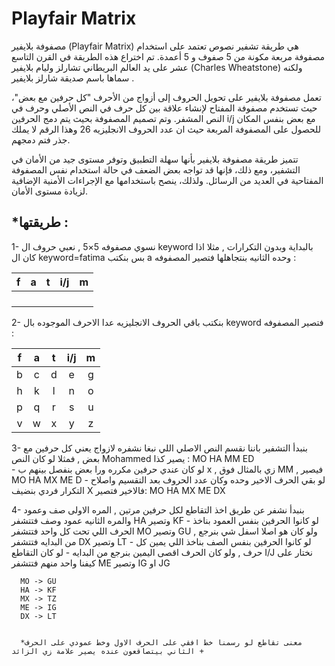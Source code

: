 # Playfair Matrix

مصفوفة بلايفير (Playfair Matrix) هي طريقة تشفير نصوص تعتمد على استخدام مصفوفة مربعة مكونة من 5 صفوف و 5 أعمدة. 
تم اختراع هذه الطريقة في القرن التاسع عشر على يد العالم البريطاني تشارلز وليام بلايفير (Charles Wheatstone) ولكنه سماها باسم صديقة شارلز بلايفير .

تعمل مصفوفة بلايفير على تحويل الحروف إلى أزواج من الأحرف "كل حرفين مع بعض"، حيث تستخدم مصفوفة المفتاح لإنشاء علاقة بين كل حرف في النص الأصلي وحرف في النص المشفر. 
وتم تصميم المصفوفة بحيث يتم دمج الحرفين i/j مع بعض بنفس المكان للحصول على المصفوفة المربعة حيث ان عدد الحروف الانجليزيه 26 وهذا الرقم لا يملك جذر فتم دمجهم. 

تتميز طريقة مصفوفة بلايفير بأنها سهلة التطبيق وتوفر مستوى جيد من الأمان في التشفير، ومع ذلك، فإنها قد تواجه بعض الضعف في حالة استخدام نفس المصفوفة المفتاحية في العديد من الرسائل. 
ولذلك، ينصح باستخدامها مع الإجراءات الأمنية الإضافية لزيادة مستوى الأمان.

## *طريقتها :
1- نسوي مصفوفه 5×5 , نعبي حروف ال keyword بالبداية وبدون التكرارات , مثلا اذا كان ال keyword=fatima بس بنكتب a وحده الثانيه بنتجاهلها فتصير المصفوفه :

| f | a | t | i/j | m |
| :---:   | :---: | :---: |:---:|:---:|
|   |   |   |     |   |
|   |   |   |     |   |
|   |   |   |     |   |
|   |   |   |     |   |

2- بنكتب باقي الحروف الانجليزيه عدا الاحرف الموجوده بال keyword فتصير المصفوفه :


| f | a | t | i/j | m |
| :---:   | :---: | :---: |:---:|:---:|
|  b | c  | d  |  e   | g  |
|  h | k  | l  |  n   | o  |
| p  |  q |  r |  s   | u  |
| v  |  w | x  |  y   |  z |

3- بنبدأ التشفير باننا نقسم النص الاصلي اللي نبغا نشفره لازواج يعني كل حرفين مع بعض , فمثلا لو كان النص Mohammed يصير كذا : MO     HA    MM   ED   
      -  لو كان عندي حرفين مكرره ورا بعض بنفصل بينهم ب x , زي بالمثال فوق MM , فيصير MO    HA    MX   ME   D
      -  لو بقي الحرف الاخير وحده وكان عدد الحروف بعد التقسيم واصلاح التكرار فردي بنضيف X فالاخير فتصير: MO    HA    MX   ME   DX

4- بنبدأ نشفر عن طريق اخذ التقاطع لكل حرفين مرتين , المره الاولى صف وعمود والمره الثانيه عمود وصف فتتشفر HA وتصير KF 
      - لو كانوا الحرفين بنفس العمود بناخذ الحرف اللي تحت كل واحد فتتشفر MO وتصير GU , ولو كان هو اصلا اسفل شي بنرجع من البدايه فتتشفر DX وتصير LT
      - لو كانوا الحرفين بنفس الصف بناخذ اللي يمين كل حرف , ولو كان الحرف اقصى اليمين بنرجع من البدايه
      - لو كان التقاطع I/J نختار على كيفنا واحد منهم فتتشفر ME وتصير IG او JG
      
      MO -> GU
      HA -> KF
      MX -> TZ
      ME -> IG
      DX -> LT
      
      
      *معنى تقاطع لو رسمنا خط افقي على الحرف الاول وخط عمودي على الحرف الثاني بيتصاقعون عنده يصير علامة زي الزائد +
      
